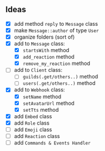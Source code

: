 ## Ideas

- [x] add method `reply` to `Message` class <br/>
- [x] make `Message::author` of type `User`<br/>
- [x] organize folders (sort of) <br/>
- [x] add to `Message` class: 
  - [x] `startsWith` method
  - [x] `add_reaction` method
  - [x] `remove_my_reaction` method
- [ ] add to `Client` class: 
  - [ ] `guilds(.get/others..)` method
  - [ ] `users(.get/others..)` method
- [x] add to `Webhook` class: 
  - [x] `setName` method
  - [x] `setAvatarUrl` method
  - [x] `setTts` method
- [x] add `Embed` class <br/>
- [x] add `Role` class <br/>
- [ ] add `Emoji` class <br/>
- [ ] add `Reaction` class <br/>
- [ ] add `Commands & Events Handler` <br/>
